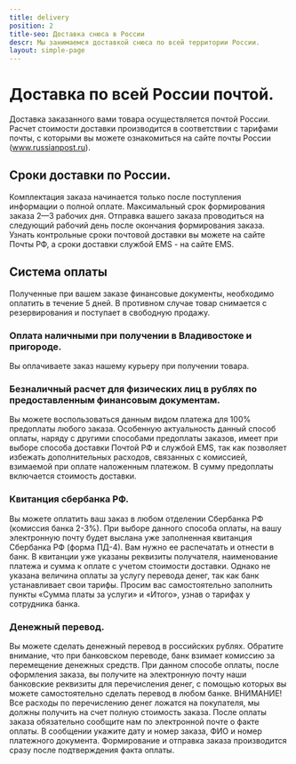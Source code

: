 ```yaml
---
title: delivery
position: 2
title-seo: Доставка снюса в России
descr: Мы занимаемся доставкой снюса по всей территории России.
layout: simple-page
---
```


# Доставка по всей России почтой.
Доставка заказанного вами товара осуществляется почтой России.
Расчет стоимости доставки производится в соответствии с тарифами почты, с которыми вы можете ознакомиться на сайте почты России (<a target="_blank" rel="nofollow" href="//www.russianpost.ru">www.russianpost.ru</a>).
## Сроки доставки по России.
Комплектация заказа начинается только после поступления информации о полной оплате. Максимальный срок формирования заказа 2—3 рабочих дня.
Отправка вашего заказа проводиться на следующий рабочий день после окончания формирования заказа. Узнать контрольные сроки почтовой доставки вы можете на сайте Почты РФ, а сроки доставки службой EMS - на сайте EMS.

## Система оплаты
Полученные при вашем заказе финансовые документы, необходимо оплатить в течение 5 дней. В противном случае товар снимается с резервирования и поступает в свободную продажу.

### Оплата наличными при получении в Владивостоке и пригороде.
Вы оплачиваете заказ нашему курьеру при получении товара.

### Безналичный расчет для физических лиц в рублях по предоставленным финансовым документам.
Вы можете воспользоваться данным видом платежа для 100% предоплаты любого заказа.
Особенную актуальность данный способ оплаты, наряду с другими способами предоплаты заказов, имеет при выборе способа доставки Почтой РФ и службой EMS, так как позволяет избежать дополнительных расходов, связанных с комиссией, взимаемой при оплате наложенным платежом.
В сумму предоплаты включается стоимость доставки.

### Квитанция сбербанка РФ.
Вы можете оплатить ваш заказ в любом отделении Сбербанка РФ (комиссия банка 2-3%).
При выборе данного способа оплаты, на вашу электронную почту будет выслана уже заполненная квитанция Сбербанка РФ (форма ПД-4). Вам нужно ее распечатать и отнести в банк. В квитанции уже указаны реквизиты получателя, наименование платежа и сумма к оплате с учетом стоимости доставки. Однако не указана величина оплаты за услугу перевода денег, так как банк устанавливает свои тарифы. Просим вас самостоятельно заполнить пункты «Сумма платы за услуги» и «Итого», узнав о тарифах у сотрудника банка.

### Денежный перевод.
Вы можете сделать денежный перевод в российских рублях. Обратите внимание, что при банковском переводе, банк взимает комиссию за перемещение денежных средств. При данном способе оплаты, после оформления заказа, вы получите на электронную почту наши банковские реквизиты для перечисления денег, с помощью которых вы можете самостоятельно сделать перевод в любом банке.
ВНИМАНИЕ! Все расходы по перечислению денег ложатся на покупателя, мы должны получить на счет полную стоимость заказа. После оплаты заказа обязательно сообщите нам по электронной почте о факте оплаты. В сообщении укажите дату и номер заказа, ФИО и номер платежного документа. Формирование и отправка заказа производится сразу после подтверждения факта оплаты.


